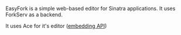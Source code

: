 EasyFork is a simple web-based editor for Sinatra applications. It uses ForkServ as a backend.

It uses Ace for it's editor ([embedding API](https://github.com/ajaxorg/ace/wiki/Embedding---API))